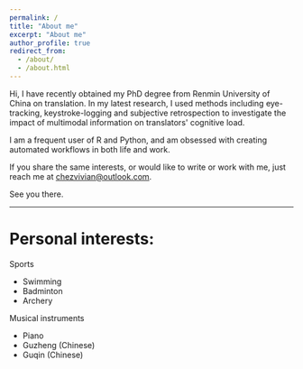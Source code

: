 ```yaml
---
permalink: /
title: "About me"
excerpt: "About me"
author_profile: true
redirect_from: 
  - /about/
  - /about.html
---
```


Hi, I have recently obtained my PhD degree from Renmin University of China on translation. In my latest research, I used methods including eye-tracking, keystroke-logging and subjective retrospection to investigate the impact of multimodal information on translators' cognitive load. 

I am a frequent user of R and Python, and am obsessed with creating automated workflows in both life and work. 

If you share the same interests, or would like to write or work with me, just reach me at chezvivian@outlook.com.

See you there.

---
Personal interests:
===

Sports

  - Swimming
  - Badminton
  - Archery

Musical instruments

  - Piano
  - Guzheng (Chinese)
  - Guqin (Chinese)

